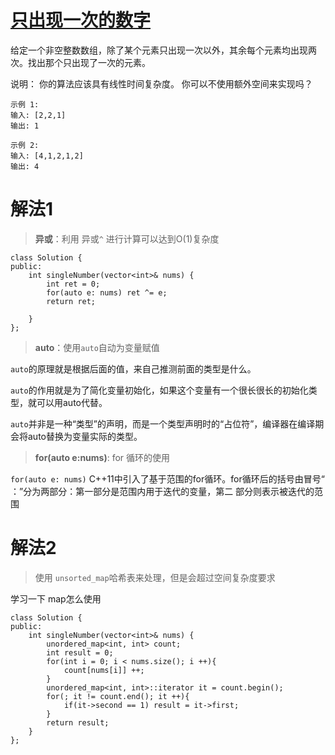 # [只出现一次的数字](https://leetcode-cn.com/problems/single-number/)
给定一个非空整数数组，除了某个元素只出现一次以外，其余每个元素均出现两次。找出那个只出现了一次的元素。

说明：
你的算法应该具有线性时间复杂度。 你可以不使用额外空间来实现吗？

```
示例 1:
输入: [2,2,1]
输出: 1
```
```
示例 2:
输入: [4,1,2,1,2]
输出: 4
```
# 解法1
> **异或**：利用 异或```^``` 进行计算可以达到O(1)复杂度
```
class Solution {
public:
    int singleNumber(vector<int>& nums) {
        int ret = 0;
        for(auto e: nums) ret ^= e;
        return ret;

    }
};
```

>**auto**：使用```auto```自动为变量赋值

```auto```的原理就是根据后面的值，来自己推测前面的类型是什么。

```auto```的作用就是为了简化变量初始化，如果这个变量有一个很长很长的初始化类型，就可以用auto代替。

```auto```并非是一种“类型”的声明，而是一个类型声明时的“占位符”，编译器在编译期会将auto替换为变量实际的类型。

>**for(auto e:nums)**: for 循环的使用

```for(auto e: nums)```
C++11中引入了基于范围的for循环。for循环后的括号由冒号“ ：”分为两部分：第一部分是范围内用于迭代的变量，第二
部分则表示被迭代的范围


# 解法2
>使用 ```unsorted_map```哈希表来处理，但是会超过空间复杂度要求

学习一下 map怎么使用
```
class Solution {
public:
    int singleNumber(vector<int>& nums) {
        unordered_map<int, int> count;
        int result = 0;
        for(int i = 0; i < nums.size(); i ++){
            count[nums[i]] ++;
        }
        unordered_map<int, int>::iterator it = count.begin();
        for(; it != count.end(); it ++){
            if(it->second == 1) result = it->first;
        }
        return result;
    }
};
```
